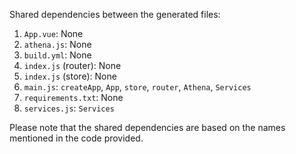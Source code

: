 Shared dependencies between the generated files:

1. `App.vue`: None
2. `athena.js`: None
3. `build.yml`: None
4. `index.js` (router): None
5. `index.js` (store): None
6. `main.js`: `createApp`, `App`, `store`, `router`, `Athena`, `Services`
7. `requirements.txt`: None
8. `services.js`: `Services`

Please note that the shared dependencies are based on the names mentioned in the code provided.